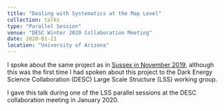 ```yaml
---
title: "Dealing with Systematics at the Map Level"
collection: talks
type: "Parallel Session"
venue: "DESC Winter 2020 Collaboration Meeting"
date: 2020-01-21
location: "University of Arizona"
---
```

I spoke about the same project as in [Sussex in November 2019]({{site.baseurl}}/talks/des-winter-2019-talk), although this was the first time I had spoken about this project to the Dark Energy Science Collaboration (DESC) Large Scale Structure (LSS) working group.

I gave this talk during one of the LSS parallel sessions at the DESC collaboration meeting in January 2020.

